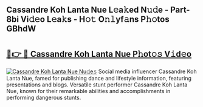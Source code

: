 ## Cassandre Koh Lanta Nue L𝚎a𝚔ed N𝚞𝚍e - Part-8bi Vi𝚍𝚎o L𝚎a𝚔s - H𝚘𝚝 O𝚗𝚕yf𝚊ns P𝚑𝚘tos GBhdW

# <h2><a href="http://kf0mtq.oniu.top/?m=Cassandre+Koh+Lanta+Nue">🔗👉 🔴 Cassandre Koh Lanta Nue P𝚑ot𝚘𝚜 V𝚒d𝚎o</a></h2>

[![Cassandre Koh Lanta Nue Nu𝚍e𝚜](https://i.imgur.com/0qMVB7G.gif)](http://kf0mtq.oniu.top/?m=Cassandre+Koh+Lanta+Nue)
Social media influencer Cassandre Koh Lanta Nue, famed for publishing dance and lifestyle information, featuring presentations and blogs. Versatile stunt performer Cassandre Koh Lanta Nue, known for their remarkable abilities and accomplishments in performing dangerous stunts.  

